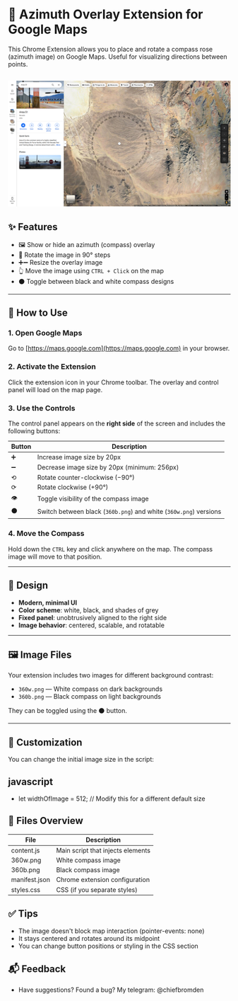 # 📐 Azimuth Overlay Extension for Google Maps

This Chrome Extension allows you to place and rotate a compass rose (azimuth image) on Google Maps. Useful for visualizing directions between points.

![](https://github.com/nickname137/MapAngle/blob/main/mapAngle.png)
---

## ✨ Features

- 🖼️ Show or hide an azimuth (compass) overlay
- 🔄 Rotate the image in 90° steps
- ➕➖ Resize the overlay image
- 👆 Move the image using `CTRL + Click` on the map
- ⚫ Toggle between black and white compass designs

---

## 🧭 How to Use

### 1. Open Google Maps

Go to [https://maps.google.com](https://maps.google.com) in your browser.

### 2. Activate the Extension

Click the extension icon in your Chrome toolbar. The overlay and control panel will load on the map page.

### 3. Use the Controls

The control panel appears on the **right side** of the screen and includes the following buttons:

| Button | Description |
|--------|-------------|
| ➕ | Increase image size by 20px |
| ➖ | Decrease image size by 20px (minimum: 256px) |
| ⟲ | Rotate counter-clockwise (−90°) |
| ⟳ | Rotate clockwise (+90°) |
| 👁 | Toggle visibility of the compass image |
| ⚫ | Switch between black (`360b.png`) and white (`360w.png`) versions |

### 4. Move the Compass

Hold down the `CTRL` key and click anywhere on the map. The compass image will move to that position.

---

## 🎨 Design

- **Modern, minimal UI**
- **Color scheme**: white, black, and shades of grey
- **Fixed panel**: unobtrusively aligned to the right side
- **Image behavior**: centered, scalable, and rotatable

---

## 🖼️ Image Files

Your extension includes two images for different background contrast:

- `360w.png` — White compass on dark backgrounds
- `360b.png` — Black compass on light backgrounds

They can be toggled using the ⚫ button.

---

## 🔧 Customization

You can change the initial image size in the script:

## javascript
- let widthOfImage = 512; // Modify this for a different default size

## 📂 Files Overview
File | Description
-- | --
content.js | Main script that injects elements
360w.png | White compass image
360b.png | Black compass image
manifest.json | Chrome extension configuration
styles.css | CSS (if you separate styles)

## ✅ Tips
- The image doesn't block map interaction (pointer-events: none)
- It stays centered and rotates around its midpoint
- You can change button positions or styling in the CSS section

## 📬 Feedback
- Have suggestions? Found a bug? My telegram: @chiefbromden

